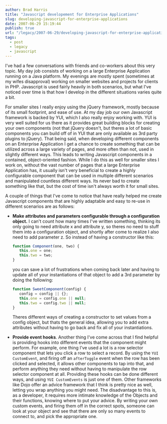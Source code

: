 ```yaml
---
author: Brad Harris
title: "Javascript developement for Enterprise Applications"
slug: developing-javascript-for-enterprise-applications
date: 2007-06-29 15:19:44
publish: true
url: "/legacy/2007-06-29/developing-javascript-for-enterprise-applications/"
tags:
  - post
  - legacy
  - javascript
---
```


I've had a few conversations with friends and co-workers about this very topic.  My day job consists of working on a large Enterprise Application running on a Java platform.  My evenings are mostly spent (sometimes at my wifes disapproval) working on smaller websites and projects for clients in PHP.  Javascript is used fairly heavily in both scenarios, but what I've noticed over time is that how I develop in the different situations varies quite a bit.

For smaller sites I really enjoy using the jQuery framework, mostly because of its small footprint, and ease of use.  At my day job our own Javascript framework is backed by YUI, which I also really enjoy working with.  YUI is very well suited for us there as it provides great building blocks for creating your own components (not that jQuery doesn't, but theres a lot of basic components you can build off of in YUI that are only available as 3rd party plugins to jQuery).  That being said, when developing different components on an Enterprise Application I get a chance to create something that can be utilized across a large variety of pages, and more often than not, used in slightly different ways.  This leads to writing Javascript components in a contained, object-oriented fashion.  While I do this as well for smaller sites I work on, without the vast number of pages that a large Enterprise Application has, it usually isn't very beneficial to create a highly configurable component that can be used in multiple different scenarios and manipulated countless different ways.  Its never bad to create something like that, but the cost of time isn't always worth it for small sites.

A couple of things that I've come to notice that have really helped me create Javascript components that are highly adaptable and easy to re-use in different scenarios are as follows:

+	**Make attributes and parameters configurable through a configuration object.**  I can't count how many times I've written something, thinking its only going to need attribute x and attribute y, so theres no need to stuff them into a configuration object, and shortly after come to realize I also need to add parameter z.  So instead of having a constructor like this:

	```javascript
	function Component(one, two) {
	   this.one = one;
	   this.two = two;
	}
	```

	you can save a lot of frustrations when coming back later and having to update all of your instantiations of that object to add a 3rd parameter by doing the following:

	```javascript
	function SweetComponent(config) {
	   config = config || {};
	   this.one = config.one || null;
	   this.two = config.two || null;
	}
	```

	Theres different ways of creating a constructor to set values from a config object, but thats the general idea, allowing you to add extra attributes without having to go back and fix all of your instantiations.

+	**Provide event hooks**.  Another thing I've come across that I find helpful is providing hooks into different events that the component might perform.  For example, one thing I've used a lot is a row selector component that lets you click a row to select a record.  By using the ```YUI CustomEvent```, and firing off an ```afterToggle``` event when the row has been clicked and selected, it allows other components to tap into that, and perform anything they need without having to manipulate the row selector component at all.  Providing these hooks can be done different ways, and using ```YUI CustomEvents``` is just one of them.  Other frameworks like Dojo offer an advice framework that I think is pretty nice as well, letting you wrap anything you might need.  The disadvantage to this is, as a developer, it requires more intimate knowledge of the Objects and their functions, knowing where to put your advice.  By writing your own custom events, and firing them off in the correct spots, someone can look at your object and see that there are only so many events to connect to, and pick the appropriate one.


